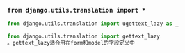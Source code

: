 
### `from django.utils.translation import * `
```python
from django.utils.translation import ugettext_lazy as _

from django.utils.translation import gettext_lazy
。gettext_lazy适合用在form和model的字段定义中
```
